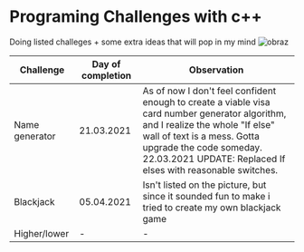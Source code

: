 # Programing Challenges with c++ 
Doing listed challeges + some extra ideas that will pop in my mind
![obraz](https://user-images.githubusercontent.com/74822409/111885283-193f2d00-89c7-11eb-96c9-9aff7095da2d.png)


Challenge | Day of completion | Observation
--- | --- | ---
 Name generator | 21.03.2021 | As of now I don't feel confident enough to create a viable visa card number generator algorithm, and I realize the whole "If else" wall of text is a mess. Gotta upgrade the code someday. 22.03.2021 UPDATE: Replaced If elses with reasonable switches.
Blackjack | 05.04.2021 | Isn't listed on the picture, but since it sounded fun to make i tried to create my own blackjack game
 Higher/lower | - | -
